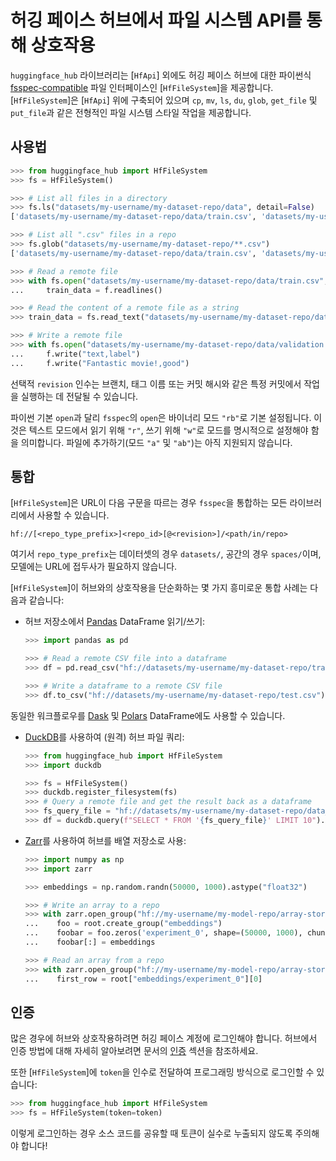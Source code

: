 <!--⚠️ Note that this file is in Markdown but contain specific syntax for our doc-builder (similar to MDX) that may not be
rendered properly in your Markdown viewer.
-->

# 허깅 페이스 허브에서 파일 시스템 API를 통해 상호작용

`huggingface_hub` 라이브러리는 [`HfApi`] 외에도 허깅 페이스 허브에 대한 파이썬식 [fsspec-compatible](https://filesystem-spec.readthedocs.io/en/latest/) 파일 인터페이스인 [`HfFileSystem`]을 제공합니다. [`HfFileSystem`]은 [`HfApi`] 위에 구축되어 있으며 `cp`, `mv`, `ls`, `du`, `glob`, `get_file` 및 `put_file`과 같은 전형적인 파일 시스템 스타일 작업을 제공합니다.

## 사용법

```python
>>> from huggingface_hub import HfFileSystem
>>> fs = HfFileSystem()

>>> # List all files in a directory
>>> fs.ls("datasets/my-username/my-dataset-repo/data", detail=False)
['datasets/my-username/my-dataset-repo/data/train.csv', 'datasets/my-username/my-dataset-repo/data/test.csv']

>>> # List all ".csv" files in a repo
>>> fs.glob("datasets/my-username/my-dataset-repo/**.csv")
['datasets/my-username/my-dataset-repo/data/train.csv', 'datasets/my-username/my-dataset-repo/data/test.csv']

>>> # Read a remote file
>>> with fs.open("datasets/my-username/my-dataset-repo/data/train.csv", "r") as f:
...     train_data = f.readlines()

>>> # Read the content of a remote file as a string
>>> train_data = fs.read_text("datasets/my-username/my-dataset-repo/data/train.csv", revision="dev")

>>> # Write a remote file
>>> with fs.open("datasets/my-username/my-dataset-repo/data/validation.csv", "w") as f:
...     f.write("text,label")
...     f.write("Fantastic movie!,good")
```

선택적 `revision` 인수는 브랜치, 태그 이름 또는 커밋 해시와 같은 특정 커밋에서 작업을 실행하는 데 전달될 수 있습니다.

파이썬 기본 `open`과 달리 `fsspec`의 `open`은 바이너리 모드 `"rb"`로 기본 설정됩니다. 이것은 텍스트 모드에서 읽기 위해 `"r"`, 쓰기 위해 `"w"`로 모드를 명시적으로 설정해야 함을 의미합니다. 파일에 추가하기(모드 `"a"` 및 `"ab"`)는 아직 지원되지 않습니다.

## 통합

[`HfFileSystem`]은 URL이 다음 구문을 따르는 경우 `fsspec`을 통합하는 모든 라이브러리에서 사용할 수 있습니다.

```
hf://[<repo_type_prefix>]<repo_id>[@<revision>]/<path/in/repo>
```

여기서 `repo_type_prefix`는 데이터셋의 경우 `datasets/`, 공간의 경우 `spaces/`이며, 모델에는 URL에 접두사가 필요하지 않습니다.

[`HfFileSystem`]이 허브와의 상호작용을 단순화하는 몇 가지 흥미로운 통합 사례는 다음과 같습니다:

* 허브 저장소에서 [Pandas](https://pandas.pydata.org/pandas-docs/stable/user_guide/io.html#reading-writing-remote-files) DataFrame 읽기/쓰기:

  ```python
  >>> import pandas as pd

  >>> # Read a remote CSV file into a dataframe
  >>> df = pd.read_csv("hf://datasets/my-username/my-dataset-repo/train.csv")

  >>> # Write a dataframe to a remote CSV file
  >>> df.to_csv("hf://datasets/my-username/my-dataset-repo/test.csv")
  ```

동일한 워크플로우를 [Dask](https://docs.dask.org/en/stable/how-to/connect-to-remote-data.html) 및 [Polars](https://pola-rs.github.io/polars/py-polars/html/reference/io.html) DataFrame에도 사용할 수 있습니다.

* [DuckDB](https://duckdb.org/docs/guides/python/filesystems)를 사용하여 (원격) 허브 파일 쿼리:

  ```python
  >>> from huggingface_hub import HfFileSystem
  >>> import duckdb

  >>> fs = HfFileSystem()
  >>> duckdb.register_filesystem(fs)
  >>> # Query a remote file and get the result back as a dataframe
  >>> fs_query_file = "hf://datasets/my-username/my-dataset-repo/data_dir/data.parquet"
  >>> df = duckdb.query(f"SELECT * FROM '{fs_query_file}' LIMIT 10").df()
  ```

* [Zarr](https://zarr.readthedocs.io/en/stable/tutorial.html#io-with-fsspec)를 사용하여 허브를 배열 저장소로 사용:

  ```python
  >>> import numpy as np
  >>> import zarr

  >>> embeddings = np.random.randn(50000, 1000).astype("float32")

  >>> # Write an array to a repo
  >>> with zarr.open_group("hf://my-username/my-model-repo/array-store", mode="w") as root:
  ...    foo = root.create_group("embeddings")
  ...    foobar = foo.zeros('experiment_0', shape=(50000, 1000), chunks=(10000, 1000), dtype='f4')
  ...    foobar[:] = embeddings

  >>> # Read an array from a repo
  >>> with zarr.open_group("hf://my-username/my-model-repo/array-store", mode="r") as root:
  ...    first_row = root["embeddings/experiment_0"][0]
  ```

## 인증

많은 경우에 허브와 상호작용하려면 허깅 페이스 계정에 로그인해야 합니다. 허브에서 인증 방법에 대해 자세히 알아보려면 문서의 [인증](../quick-start#authentication) 섹션을 참조하세요.

또한 [`HfFileSystem`]에 `token`을 인수로 전달하여 프로그래밍 방식으로 로그인할 수 있습니다:

```python
>>> from huggingface_hub import HfFileSystem
>>> fs = HfFileSystem(token=token)
```

이렇게 로그인하는 경우 소스 코드를 공유할 때 토큰이 실수로 누출되지 않도록 주의해야 합니다!
